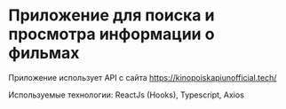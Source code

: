 # Приложение для поиска и просмотра информации о фильмах
Приложение использует API с сайта https://kinopoiskapiunofficial.tech/

Используемые технологии: ReactJs (Hooks), Typescript, Axios